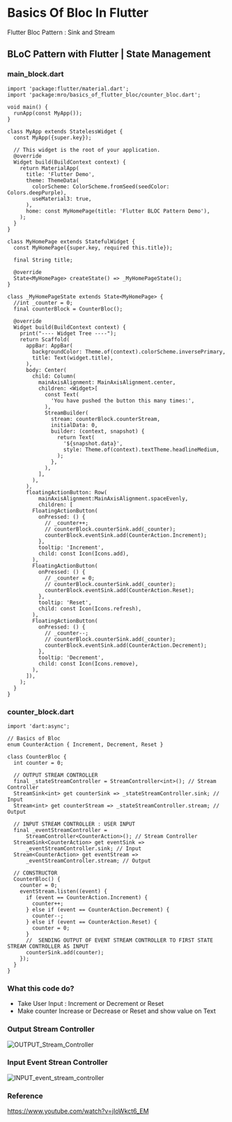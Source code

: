 # Basics Of Bloc In Flutter
Flutter Bloc Pattern : Sink and Stream

## BLoC Pattern with Flutter | State Management

### main_block.dart

```
import 'package:flutter/material.dart';
import 'package:mro/basics_of_flutter_bloc/counter_bloc.dart';

void main() {
  runApp(const MyApp());
}

class MyApp extends StatelessWidget {
  const MyApp({super.key});

  // This widget is the root of your application.
  @override
  Widget build(BuildContext context) {
    return MaterialApp(
      title: 'Flutter Demo',
      theme: ThemeData(
        colorScheme: ColorScheme.fromSeed(seedColor: Colors.deepPurple),
        useMaterial3: true,
      ),
      home: const MyHomePage(title: 'Flutter BLOC Pattern Demo'),
    );
  }
}

class MyHomePage extends StatefulWidget {
  const MyHomePage({super.key, required this.title});

  final String title;

  @override
  State<MyHomePage> createState() => _MyHomePageState();
}

class _MyHomePageState extends State<MyHomePage> {
  //int _counter = 0;
  final counterBlock = CounterBloc();

  @override
  Widget build(BuildContext context) {
    print("---- Widget Tree ----");
    return Scaffold(
      appBar: AppBar(
        backgroundColor: Theme.of(context).colorScheme.inversePrimary,
        title: Text(widget.title),
      ),
      body: Center(
        child: Column(
          mainAxisAlignment: MainAxisAlignment.center,
          children: <Widget>[
            const Text(
              'You have pushed the button this many times:',
            ),
            StreamBuilder(
              stream: counterBlock.counterStream,
              initialData: 0,
              builder: (context, snapshot) {
                return Text(
                  '${snapshot.data}',
                  style: Theme.of(context).textTheme.headlineMedium,
                );
              },
            ),
          ],
        ),
      ),
      floatingActionButton: Row(
          mainAxisAlignment:MainAxisAlignment.spaceEvenly,
          children: [
        FloatingActionButton(
          onPressed: () {
            // _counter++;
            // counterBlock.counterSink.add(_counter);
            counterBlock.eventSink.add(CounterAction.Increment);
          },
          tooltip: 'Increment',
          child: const Icon(Icons.add),
        ),
        FloatingActionButton(
          onPressed: () {
            // _counter = 0;
            // counterBlock.counterSink.add(_counter);
            counterBlock.eventSink.add(CounterAction.Reset);
          },
          tooltip: 'Reset',
          child: const Icon(Icons.refresh),
        ),
        FloatingActionButton(
          onPressed: () {
            // _counter--;
            // counterBlock.counterSink.add(_counter);
            counterBlock.eventSink.add(CounterAction.Decrement);
          },
          tooltip: 'Decrement',
          child: const Icon(Icons.remove),
        ),
      ]),
    );
  }
}

```

### counter_block.dart

```
import 'dart:async';

// Basics of Bloc
enum CounterAction { Increment, Decrement, Reset }

class CounterBloc {
  int counter = 0;

  // OUTPUT STREAM CONTROLLER
  final _stateStreamController = StreamController<int>(); // Stream Controller
  StreamSink<int> get counterSink => _stateStreamController.sink; // Input
  Stream<int> get counterStream => _stateStreamController.stream; // Output

  // INPUT STREAM CONTROLLER : USER INPUT
  final _eventStreamController =
      StreamController<CounterAction>(); // Stream Controller
  StreamSink<CounterAction> get eventSink =>
      _eventStreamController.sink; // Input
  Stream<CounterAction> get eventStream =>
      _eventStreamController.stream; // Output

  // CONSTRUCTOR
  CounterBloc() {
    counter = 0;
    eventStream.listen((event) {
      if (event == CounterAction.Increment) {
        counter++;
      } else if (event == CounterAction.Decrement) {
        counter--;
      } else if (event == CounterAction.Reset) {
        counter = 0;
      }
      //  SENDING OUTPUT OF EVENT STREAM CONTROLLER TO FIRST STATE STREAM CONTROLLER AS INPUT
      counterSink.add(counter);
    });
  }
}

```
### What this code do?
- Take User Input : Increment or Decrement or Reset
- Make counter Increase or Decrease or Reset and show value on Text

### Output Stream Controller

![OUTPUT_Stream_Controller](https://github.com/NrupParikh/BasicsOfBlocInFlutter/assets/108717119/1c475153-f5db-4dc7-87fd-cbdb2ca809f1)


### Input Event Strean Controller

![INPUT_event_stream_controller](https://github.com/NrupParikh/BasicsOfBlocInFlutter/assets/108717119/d4be4e68-5b27-4eaf-83a5-c992c255637a)

### Reference

https://www.youtube.com/watch?v=jIoWkct6_EM
